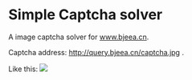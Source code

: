 # Simple Captcha solver

A image captcha solver for www.bjeea.cn.

Captcha address: http://query.bjeea.cn/captcha.jpg .

Like this: ![](http://query.bjeea.cn/captcha.jpg)
